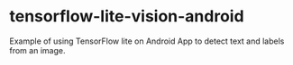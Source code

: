 # tensorflow-lite-vision-android
Example of using TensorFlow lite on Android App to detect text and labels from an image.
